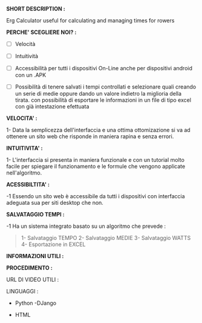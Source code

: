 **SHORT DESCRIPTION :**

Erg Calculator useful for calculating and managing times for rowers

**PERCHE' SCEGLIERE NOI? :**

- [ ] Velocità

- [ ] Intuitività

- [ ] Accessibilità per tutti i dispositivi On-Line  anche per dispositivi android con un .APK

- [ ] Possibilità di tenere salvati i tempi controllati e selezionare quali creando un serie di medie oppure dando un valore indietro la miglioria della tirata. con        possibilità di esportare le informazioni in un file di tipo excel con già intestazione efettuata

**VELOCITA' :**

1- Data la semplicezza dell'interfaccia e una ottima ottomizazione si va ad ottenere un sito web che risponde in maniera rapina e senza errori.

**INTUITIVITA' :**

1- L'interfaccia si presenta in maniera funzionale e con un tutorial molto facile per spiegare il funzionamento e le formule che vengono applicate nell'algoritmo.

**ACESSIBILTITA' :**

-1 Essendo un sito web è accessibile da tutti i dispositivi con interfaccia adeguata sua per siti desktop che non.

**SALVATAGGIO TEMPI :**

-1 Ha un sistema integrato basato su un algoritmo che prevede :
> 1- Salvataggio TEMPO
> 2- Salvataggio MEDIE
> 3- Salvataggio WATTS
> 4- Esportazione in EXCEL

**INFORMAZIONI UTILI :**



**PROCEDIMENTO :**

URL DI VIDEO UTILI :



LINGUAGGI :

- Python
  -DJango

- HTML



